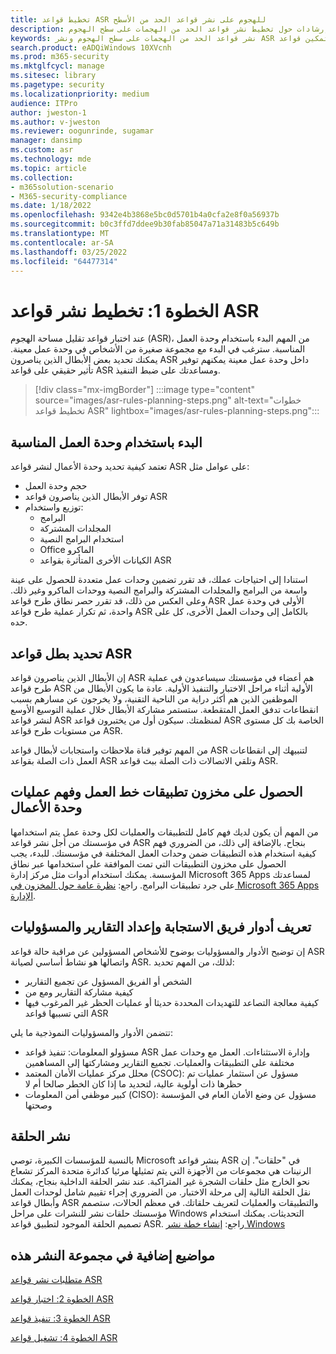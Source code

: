 ```yaml
---
title: تخطيط قواعد ASR للهجوم على نشر قواعد الحد من الأسطح
description: يوفر إرشادات حول تخطيط نشر قواعد الحد من الهجمات على سطح الهجوم (ASR).
keywords: نشر قواعد الحد من الهجمات على سطح الهجوم ونشر ASR وتمكين قواعد asr وتكوين ASR ونظام منع اقتحام المضيف وقواعد الحماية وقواعد مكافحة الهجمات وقواعد مكافحة استغلالها واستغلالها وقواعد منع Microsoft Defender لنقطة النهاية وتكوين قواعد ASR
search.product: eADQiWindows 10XVcnh
ms.prod: m365-security
ms.mktglfcycl: manage
ms.sitesec: library
ms.pagetype: security
ms.localizationpriority: medium
audience: ITPro
author: jweston-1
ms.author: v-jweston
ms.reviewer: oogunrinde, sugamar
manager: dansimp
ms.custom: asr
ms.technology: mde
ms.topic: article
ms.collection:
- m365solution-scenario
- M365-security-compliance
ms.date: 1/18/2022
ms.openlocfilehash: 9342e4b3868e5bc0d5701b4a0cfa2e8f0a56937b
ms.sourcegitcommit: b0c3ffd7ddee9b30fab85047a71a31483b5c649b
ms.translationtype: MT
ms.contentlocale: ar-SA
ms.lasthandoff: 03/25/2022
ms.locfileid: "64477314"
---
```

# <a name="step-1-plan-asr-rules-deployment"></a>الخطوة 1: تخطيط نشر قواعد ASR

عند اختبار قواعد تقليل مساحة الهجوم (ASR)، من المهم البدء باستخدام وحدة العمل المناسبة. سترغب في البدء مع مجموعة صغيرة من الأشخاص في وحدة عمل معينة. يمكنك تحديد بعض الأبطال الذين يناصرون ASR داخل وحدة عمل معينة يمكنهم توفير تأثير حقيقي على قواعد ASR ومساعدتك على ضبط التنفيذ.

> [!div class="mx-imgBorder"]
> :::image type="content" source="images/asr-rules-planning-steps.png" alt-text="خطوات تخطيط قواعد ASR" lightbox="images/asr-rules-planning-steps.png":::

## <a name="start-with-the-right-business-unit"></a>البدء باستخدام وحدة العمل المناسبة

تعتمد كيفية تحديد وحدة الأعمال لنشر قواعد ASR على عوامل مثل:

- حجم وحدة العمل
- توفر الأبطال الذين يناصرون قواعد ASR  
- توزيع واستخدام:
  - البرامج
  - المجلدات المشتركة
  - استخدام البرامج النصية
  - Office الماكرو
  - الكيانات الأخرى المتأثرة بقواعد ASR

استنادا إلى احتياجات عملك، قد تقرر تضمين وحدات عمل متعددة للحصول على عينة واسعة من البرامج والمجلدات المشتركة والبرامج النصية ووحدات الماكرو وغير ذلك. وعلى العكس من ذلك، قد تقرر حصر نطاق طرح قواعد ASR الأولى في وحدة عمل واحدة، ثم تكرار عملية طرح قواعد ASR بالكامل إلى وحدات العمل الأخرى، كل على حده.

## <a name="identify-asr--rules-champions"></a>تحديد بطل قواعد ASR

إن الأبطال الذين يناصرون قواعد ASR هم أعضاء في مؤسستك سيساعدون في عملية طرح قواعد ASR الأولية أثناء مراحل الاختبار والتنفيذ الأولية. عادة ما يكون الأبطال من الموظفين الذين هم أكثر دراية من الناحية التقنية، ولا يخرجون عن مسارهم بسبب انقطاعات تدفق العمل المتقطعة. ستستمر مشاركة الأبطال خلال عملية التوسيع الأوسع لنشر قواعد ASR لمنظمتك. سيكون أول من يختبرون قواعد ASR الخاصة بك كل مستوى من مستويات طرح قواعد ASR.

من المهم توفير قناة ملاحظات واستجابات لأبطال قواعد ASR لتنبيهك إلى انقطاعات العمل ذات الصلة بقواعد ASR وتلقي الاتصالات ذات الصلة ببث قواعد ASR.

## <a name="get-inventory-of-line-of-business-apps-and-understand-the-business-unit-processes"></a>الحصول على مخزون تطبيقات خط العمل وفهم عمليات وحدة الأعمال

من المهم أن يكون لديك فهم كامل للتطبيقات والعمليات لكل وحدة عمل يتم استخدامها في مؤسستك من أجل نشر قواعد ASR بنجاح. بالإضافة إلى ذلك، من الضروري فهم كيفية استخدام هذه التطبيقات ضمن وحدات العمل المختلفة في مؤسستك.
للبدء، يجب الحصول على مخزون التطبيقات التي تمت الموافقة على استخدامها عبر نطاق المؤسسة. يمكنك استخدام أدوات مثل مركز إدارة Microsoft 365 Apps لمساعدتك على جرد تطبيقات البرامج. راجع: [نظرة عامة حول المخزون في Microsoft 365 Apps الإدارة](/deployoffice/admincenter/inventory).

## <a name="define-reporting-and-response-team-roles-and-responsibilities"></a>تعريف أدوار فريق الاستجابة وإعداد التقارير والمسؤوليات

إن توضيح الأدوار والمسؤوليات بوضوح للأشخاص المسؤولين عن مراقبة حالة قواعد ASR واتصالها هو نشاط أساسي لصيانة ASR. لذلك، من المهم تحديد:

- الشخص أو الفريق المسؤول عن تجميع التقارير
- كيفية مشاركة التقارير ومع من
- كيفية معالجة التصاعد للتهديدات المحددة حديثا أو عمليات الحظر غير المرغوب فيها التي تسببها قواعد ASR

تتضمن الأدوار والمسؤوليات النموذجية ما يلي:

- مسؤولو المعلومات: تنفيذ قواعد ASR وإدارة الاستثناءات. العمل مع وحدات عمل مختلفة على التطبيقات والعمليات. تجميع التقارير ومشاركتها إلى المساهمين
- محلل مركز عمليات الأمان المعتمد (CSOC): مسؤول عن استثمار عمليات تم حظرها ذات أولوية عالية، لتحديد ما إذا كان الخطر صالحا أم لا
- كبير موظفي أمن المعلومات (CISO): مسؤول عن وضع الأمان العام في المؤسسة وصحتها

## <a name="ring-deployment"></a>نشر الحلقة

بالنسبة للمؤسسات الكبيرة، توصي Microsoft بنشر قواعد ASR في "حلقات". إن الرنينات هي مجموعات من الأجهزة التي يتم تمثيلها مرئيا كدائرة متحدة المركز تشعاع نحو الخارج مثل حلقات الشجرة غير المتراكبة. عند نشر الحلقة الداخلية بنجاح، يمكنك نقل الحلقة التالية إلى مرحلة الاختبار. من الضروري إجراء تقييم شامل لوحدات العمل وأبطال قواعد ASR والتطبيقات والعمليات لتعريف حلقاتك.
في معظم الحالات، ستصمم مؤسستك حلقات نشر للنشرات على مراحل Windows التحديثات. يمكنك استخدام تصميم الحلقة الموجود لتطبيق قواعد ASR.
راجع: [إنشاء خطة نشر Windows](/windows/deployment/update/create-deployment-plan)

## <a name="additional-topics-in-this-deployment-collection"></a>مواضيع إضافية في مجموعة النشر هذه

[متطلبات نشر قواعد ASR](attack-surface-reduction-rules-deployment.md)

[الخطوة 2: اختبار قواعد ASR](attack-surface-reduction-rules-deployment-test.md)

[الخطوة 3: تنفيذ قواعد ASR](attack-surface-reduction-rules-deployment-implement.md)

[الخطوة 4: تشغيل قواعد ASR](attack-surface-reduction-rules-deployment-operationalize.md)
